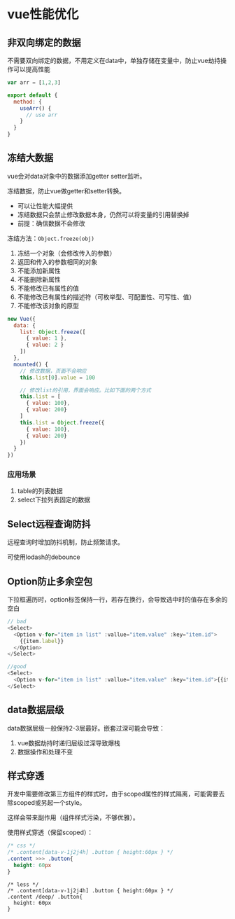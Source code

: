 # vue性能优化

## 非双向绑定的数据

不需要双向绑定的数据，不用定义在data中，单独存储在变量中，防止vue劫持操作可以提高性能

```js
var arr = [1,2,3]

export default {
  method: {
    useArr() {
      // use arr
    }
  }
}
```

## 冻结大数据

vue会对data对象中的数据添加getter setter监听。

冻结数据，防止vue做getter和setter转换。

- 可以让性能大幅提供
- 冻结数据只会禁止修改数据本身，仍然可以将变量的引用替换掉
- 前提：确信数据不会修改

冻结方法：`Object.freeze(obj)`

1. 冻结一个对象（会修改传入的参数）
2. 返回和传入的参数相同的对象
3. 不能添加新属性
4. 不能删除新属性
5. 不能修改已有属性的值
6. 不能修改已有属性的描述符（可枚举型、可配置性、可写性、值）
7. 不能修改该对象的原型

```js
new Vue({
  data: {
    list: Object.freeze([
      { value: 1 },
      { value: 2 }
    ])
  },
  mounted() {
    // 修改数据，页面不会响应
    this.list[0].value = 100

    // 修改list的引用，界面会响应。比如下面的两个方式
    this.list = [
      { value: 100},
      { value: 200}
    ]
    this.list = Object.freeze({
      { value: 100},
      { value: 200}
    })
  }
})
```

### 应用场景

1. table的列表数据
2. select下拉列表固定的数据

## Select远程查询防抖

远程查询时增加防抖机制，防止频繁请求。

可使用lodash的debounce

## Option防止多余空包

下拉框遍历时，option标签保持一行，若存在换行，会导致选中时的值存在多余的空白

```js
// bad
<Select>
  <Option v-for="item in list" :vallue="item.value" :key="item.id">
    {{item.label}}
  </Option>
</Select>
```

```js
//good
<Select>
  <Option v-for="item in list" :vallue="item.value" :key="item.id">{{item.label}}</Option>
</Select>
```

## data数据层级

data数据层级一般保持2-3层最好。嵌套过深可能会导致：

1. vue数据劫持时递归层级过深导致爆栈
2. 数据操作和处理不变

## 样式穿透

开发中需要修改第三方组件的样式时，由于scoped属性的样式隔离，可能需要去除scoped或另起一个style。

这样会带来副作用（组件样式污染，不够优雅）。

使用样式穿透（保留scoped）：

```css
/* css */
/* .content[data-v-1j2j4h] .button { height:60px } */
.content >>> .button{
  height: 60px
}
```

```less
/* less */
/* .content[data-v-1j2j4h] .button { height:60px } */
.content /deep/ .button{
  height: 60px
}
```
